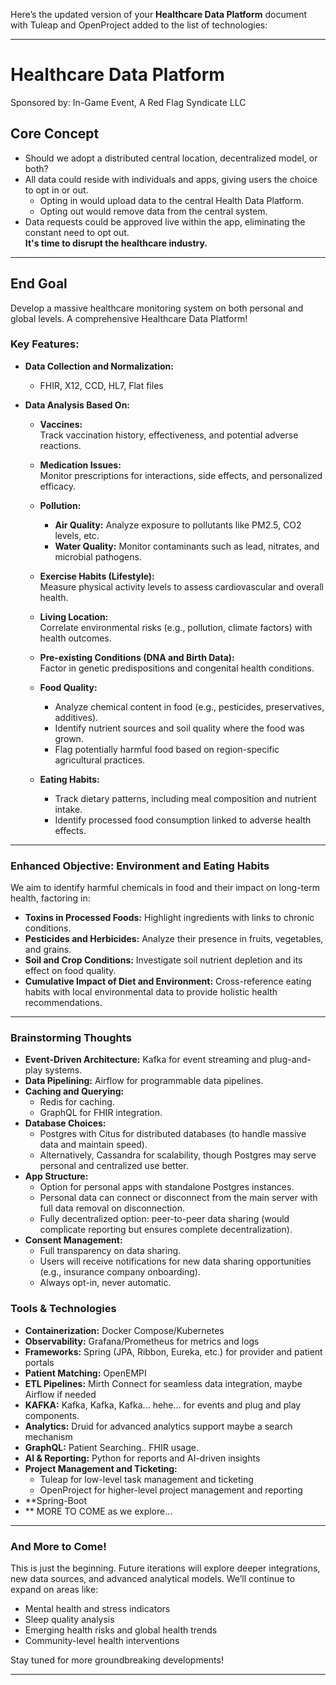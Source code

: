 Here’s the updated version of your **Healthcare Data Platform** document with Tuleap and OpenProject added to the list of technologies:

---

# Healthcare Data Platform
Sponsored by: In-Game Event, A Red Flag Syndicate LLC

## Core Concept
- Should we adopt a distributed central location, decentralized model, or both?
- All data could reside with individuals and apps, giving users the choice to opt in or out.
  - Opting in would upload data to the central Health Data Platform.
  - Opting out would remove data from the central system.
- Data requests could be approved live within the app, eliminating the constant need to opt out.  
  **It's time to disrupt the healthcare industry.**

---

## End Goal
Develop a massive healthcare monitoring system on both personal and global levels. A comprehensive Healthcare Data Platform!

### Key Features:
- **Data Collection and Normalization:**
  - FHIR, X12, CCD, HL7, Flat files

- **Data Analysis Based On:**
  - **Vaccines:**  
    Track vaccination history, effectiveness, and potential adverse reactions.

  - **Medication Issues:**  
    Monitor prescriptions for interactions, side effects, and personalized efficacy.

  - **Pollution:**
    - **Air Quality:** Analyze exposure to pollutants like PM2.5, CO2 levels, etc.
    - **Water Quality:** Monitor contaminants such as lead, nitrates, and microbial pathogens.

  - **Exercise Habits (Lifestyle):**  
    Measure physical activity levels to assess cardiovascular and overall health.

  - **Living Location:**  
    Correlate environmental risks (e.g., pollution, climate factors) with health outcomes.

  - **Pre-existing Conditions (DNA and Birth Data):**  
    Factor in genetic predispositions and congenital health conditions.

  - **Food Quality:**
    - Analyze chemical content in food (e.g., pesticides, preservatives, additives).
    - Identify nutrient sources and soil quality where the food was grown.
    - Flag potentially harmful food based on region-specific agricultural practices.

  - **Eating Habits:**
    - Track dietary patterns, including meal composition and nutrient intake.
    - Identify processed food consumption linked to adverse health effects.

---

### **Enhanced Objective: Environment and Eating Habits**
We aim to identify harmful chemicals in food and their impact on long-term health, factoring in:

- **Toxins in Processed Foods:** Highlight ingredients with links to chronic conditions.
- **Pesticides and Herbicides:** Analyze their presence in fruits, vegetables, and grains.
- **Soil and Crop Conditions:** Investigate soil nutrient depletion and its effect on food quality.
- **Cumulative Impact of Diet and Environment:** Cross-reference eating habits with local environmental data to provide holistic health recommendations.

---

### **Brainstorming Thoughts**
- **Event-Driven Architecture:** Kafka for event streaming and plug-and-play systems.
- **Data Pipelining:** Airflow for programmable data pipelines.
- **Caching and Querying:**
  - Redis for caching.
  - GraphQL for FHIR integration.
- **Database Choices:**
  - Postgres with Citus for distributed databases (to handle massive data and maintain speed).
  - Alternatively, Cassandra for scalability, though Postgres may serve personal and centralized use better.
- **App Structure:**
  - Option for personal apps with standalone Postgres instances.
  - Personal data can connect or disconnect from the main server with full data removal on disconnection.
  - Fully decentralized option: peer-to-peer data sharing (would complicate reporting but ensures complete decentralization).
- **Consent Management:**
  - Full transparency on data sharing.
  - Users will receive notifications for new data sharing opportunities (e.g., insurance company onboarding).
  - Always opt-in, never automatic.

### **Tools & Technologies**
- **Containerization:** Docker Compose/Kubernetes
- **Observability:** Grafana/Prometheus for metrics and logs
- **Frameworks:** Spring (JPA, Ribbon, Eureka, etc.) for provider and patient portals
- **Patient Matching:** OpenEMPI
- **ETL Pipelines:** Mirth Connect for seamless data integration, maybe Airflow if needed
- **KAFKA:** Kafka, Kafka, Kafka... hehe... for events and plug and play components. 
- **Analytics:** Druid for advanced analytics support maybe a search mechanism
- **GraphQL:** Patient Searching.. FHIR usage.
- **AI & Reporting:** Python for reports and AI-driven insights
- **Project Management and Ticketing:**
  - Tuleap for low-level task management and ticketing
  - OpenProject for higher-level project management and reporting
- **Spring-Boot
- ** MORE TO COME as we explore...
---

### **And More to Come!**
This is just the beginning. Future iterations will explore deeper integrations, new data sources, and advanced analytical models. We’ll continue to expand on areas like:

- Mental health and stress indicators
- Sleep quality analysis
- Emerging health risks and global health trends
- Community-level health interventions

Stay tuned for more groundbreaking developments!

---  